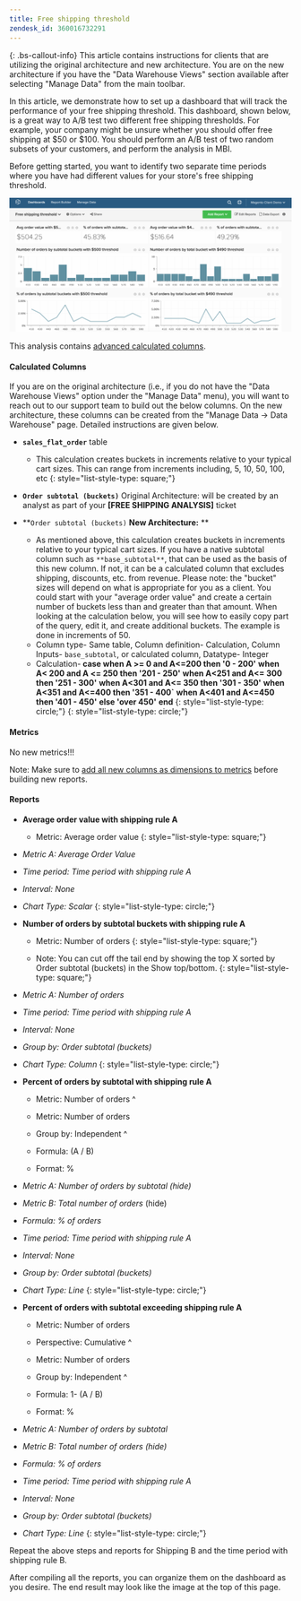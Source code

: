 ```yaml
---
title: Free shipping threshold
zendesk_id: 360016732291
---
```


{: .bs-callout-info}
This article contains instructions for clients that are utilizing the original architecture and new architecture. You are on the new architecture if you have the \"Data Warehouse Views\" section available after selecting \"Manage Data\" from the main toolbar.

In this article, we demonstrate how to set up a dashboard that will track the performance of your free shipping threshold. This dashboard, shown below, is a great way to A/B test two different free shipping thresholds. For example, your company might be unsure whether you should offer free shipping at $50 or $100. You should perform an A/B test of two random subsets of your customers, and perform the analysis in MBI.

Before getting started, you want to identify two separate time periods where you have had different values for your store\'s free shipping threshold.

![](../../assets/free_shipping_threshold.png)

This analysis contains [advanced calculated columns](../data-warehouse-mgr/adv-calc-columns.md).

#### Calculated Columns

If you are on the original architecture (i.e., if you do not have the "Data Warehouse Views" option under the "Manage Data" menu), you will want to reach out to our support team to build out the below columns. On the new architecture, these columns can be created from the "Manage Data -&gt; Data Warehouse" page. Detailed instructions are given below.

* <span class="wysiwyg-color-blue">**`sales_flat_order`**</span> table
  * This calculation creates buckets in increments relative to your typical cart sizes. This can range from increments including, 5, 10, 50, 100, etc
  {: style="list-style-type: square;"}

* <span class="wysiwyg-color-blue">**`Order subtotal (buckets)`**</span> Original Architecture: will be created by an analyst as part of your **[FREE SHIPPING ANALYSIS]** ticket
* <span class="wysiwyg-color-blue">**`Order subtotal (buckets)` **<span class="wysiwyg-color-black">New Architecture:</span>** **</span>
  * As mentioned above, this calculation creates buckets in increments relative to your typical cart sizes. If you have a native subtotal column such as `**base_subtotal**`, that can be used as the basis of this new column. If not, it can be a calculated column that excludes shipping, discounts, etc. from revenue. Please note: the "bucket" sizes will depend on what is appropriate for you as a client. You could start with your "average order value" and create a certain number of buckets less than and greater than that amount. When looking at the calculation below, you will see how to easily copy part of the query, edit it, and create additional buckets. The example is done in increments of 50.
  * Column type- Same table, Column definition- Calculation, Column Inputs- `base_subtotal`, or calculated column, Datatype- Integer
  * Calculation-<strong> case when A &gt;= 0 and A&lt;=200 then '0 - 200'</strong>
    **when A&lt; 200 and A &lt;= 250 then '201 - 250'**
    **when A&lt;251 and A&lt;= 300 then '251 - 300'**
    **when A&lt;301 and A&lt;= 350 then '301 - 350'**
    **when A&lt;351 and A&lt;=400 then '351 - 400`**
    **when A&lt;401 and A&lt;=450 then '401 - 450'**
    **else 'over 450'**
    **end**
  {: style="list-style-type: circle;"}
{: style="list-style-type: circle;"}

#### Metrics

No new metrics!!!

Note: Make sure to [add all new columns as dimensions to metrics](../data-warehouse-mgr/manage-data-dimensions-metrics.md) before building new reports.

#### Reports

* **Average order value with shipping rule A**
  * Metric: Average order value
  {: style="list-style-type: square;"}

* *Metric A: Average Order Value*
* *Time period: Time period with shipping rule A*
* *Interval: None*
* *Chart Type: Scalar*
{: style="list-style-type: circle;"}

* **Number of orders by subtotal buckets with shipping rule A**
  * Metric: Number of orders
  {: style="list-style-type: square;"}

  * Note: You can cut off the tail end by showing the top X sorted by Order subtotal (buckets) in the Show top/bottom.
  {: style="list-style-type: square;"}

* *Metric A: Number of orders*
* *Time period: Time period with shipping rule A*
* *Interval: None*
* *Group by: Order subtotal (buckets)*
* *Chart Type: Column*
{: style="list-style-type: circle;"}

* **Percent of orders by subtotal with shipping rule A**
  * Metric: Number of orders
  ^

  * Metric: Number of orders
  * Group by: Independent
  ^

  * Formula: (A / B)
  * Format: %

* *Metric A: Number of orders by subtotal (hide)*
* *Metric B: Total number of orders* (hide)
* *Formula: % of orders*
* *Time period: Time period with shipping rule A*
* *Interval: None*
* *Group by: Order subtotal (buckets)*
* *Chart Type: Line*
{: style="list-style-type: circle;"}

* **Percent of orders with subtotal exceeding shipping rule A**
  * Metric: Number of orders
  * Perspective: Cumulative
  ^

  * Metric: Number of orders
  * Group by: Independent
  ^

  * Formula: 1- (A / B)
  * Format: %

* *Metric A: Number of orders by subtotal*
* *Metric B: Total number of orders (hide)*
* *Formula: % of orders*
* *Time period: Time period with shipping rule A*
* *Interval: None*
* *Group by: Order subtotal (buckets)*
* *Chart Type: Line*
{: style="list-style-type: circle;"}

Repeat the above steps and reports for Shipping B and the time period with shipping rule B.

After compiling all the reports, you can organize them on the dashboard as you desire. The end result may look like the image at the top of this page.
